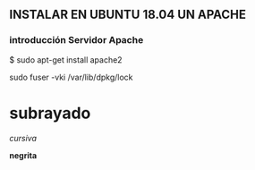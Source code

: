 ## INSTALAR EN UBUNTU 18.04 UN APACHE

### introducción Servidor Apache


$ sudo apt-get install apache2

sudo fuser -vki /var/lib/dpkg/lock

subrayado
===

*cursiva*

**negrita**
